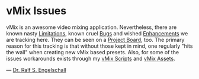 
vMix Issues
===========

vMix is an awesome video mixing application.
Nevertheless, there are known nasty [Limitations](https://github.com/rse/vmix-issues/labels/limitation),
known cruel [Bugs](https://github.com/rse/vmix-issues/labels/bug) and
wished [Enhancements](https://github.com/rse/vmix-issues/labels/enhacement) we are
tracking here. They can be seen on a [Project Board](https://github.com/users/rse/projects/1/views/1), too.
The primary reason for this tracking is that without those kept in mind, one regularly "hits the wall"
when creating new vMix based presets.
Also, for some of the issues workarounds exists through my [vMix Scripts](https://github.com/rse/vmix-scripts/)
and [vMix Assets](https://github.com/rse/vmix-assets/).

&mdash; [Dr. Ralf S. Engelschall](mailto:rse@engelschall.com)

